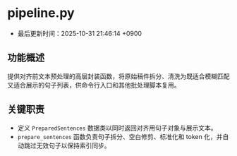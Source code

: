 # pipeline.py

- 最后更新时间：2025-10-31 21:46:14 +0900

## 功能概述
提供对齐前文本预处理的高层封装函数，将原始稿件拆分、清洗为既适合模糊匹配又适合展示的句子列表，供命令行入口和其他批处理脚本复用。

## 关键职责
- 定义 `PreparedSentences` 数据类以同时返回对齐用句子对象与展示文本。
- `prepare_sentences` 函数负责句子拆分、空白修剪、标准化和 token 化，并自动跳过无效句子以保持索引同步。
